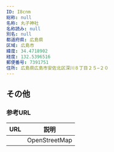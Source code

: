```yaml
---
ID: I8cnm
総称: null
名称: 丸子神社
名称読み: null
別名: null
都道府県: 広島県
区域: 広島市
緯度: 34.4718902
経度: 132.5396516
郵便番号: 7391751
住所: 広島県広島市安佐北区深川８丁目２５−２０
---
```


## その他

### 参考URL

| URL | 説明          |
| --- | ------------- |
|     | OpenStreetMap |
